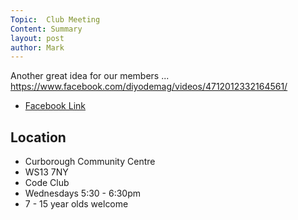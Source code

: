 ```yaml
---
Topic:  Club Meeting
Content: Summary
layout: post
author: Mark
---
```

Another great idea for our members ... https://www.facebook.com/diyodemag/videos/4712012332164561/



* [Facebook Link](https://www.facebook.com/1481985248595237/posts/3986457061481364/)

## Location

* Curborough Community Centre
* WS13 7NY
* Code Club
* Wednesdays 5:30 - 6:30pm
* 7 - 15 year olds welcome

